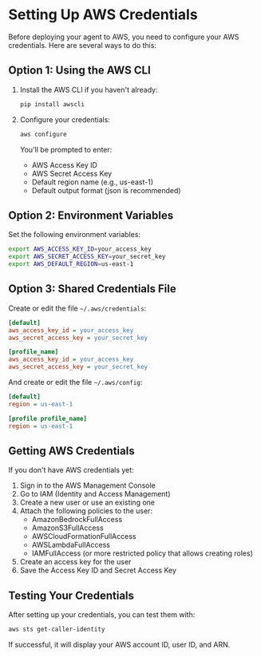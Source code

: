 # Setting Up AWS Credentials

Before deploying your agent to AWS, you need to configure your AWS credentials. Here are several ways to do this:

## Option 1: Using the AWS CLI

1. Install the AWS CLI if you haven't already:
   ```bash
   pip install awscli
   ```

2. Configure your credentials:
   ```bash
   aws configure
   ```

   You'll be prompted to enter:
   - AWS Access Key ID
   - AWS Secret Access Key
   - Default region name (e.g., us-east-1)
   - Default output format (json is recommended)

## Option 2: Environment Variables

Set the following environment variables:

```bash
export AWS_ACCESS_KEY_ID=your_access_key
export AWS_SECRET_ACCESS_KEY=your_secret_key
export AWS_DEFAULT_REGION=us-east-1
```

## Option 3: Shared Credentials File

Create or edit the file `~/.aws/credentials`:

```ini
[default]
aws_access_key_id = your_access_key
aws_secret_access_key = your_secret_key

[profile_name]
aws_access_key_id = your_access_key
aws_secret_access_key = your_secret_key
```

And create or edit the file `~/.aws/config`:

```ini
[default]
region = us-east-1

[profile profile_name]
region = us-east-1
```

## Getting AWS Credentials

If you don't have AWS credentials yet:

1. Sign in to the AWS Management Console
2. Go to IAM (Identity and Access Management)
3. Create a new user or use an existing one
4. Attach the following policies to the user:
   - AmazonBedrockFullAccess
   - AmazonS3FullAccess
   - AWSCloudFormationFullAccess
   - AWSLambdaFullAccess
   - IAMFullAccess (or more restricted policy that allows creating roles)
5. Create an access key for the user
6. Save the Access Key ID and Secret Access Key

## Testing Your Credentials

After setting up your credentials, you can test them with:

```bash
aws sts get-caller-identity
```

If successful, it will display your AWS account ID, user ID, and ARN. 